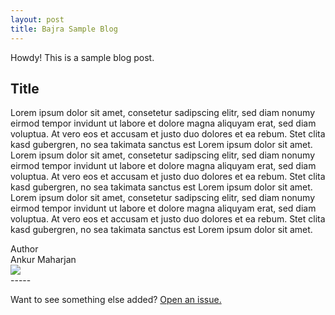 ```yaml
---
layout: post
title: Bajra Sample Blog
---
```


<!-- post body starts-->

<div class="message">
  Howdy! This is a sample blog post.
</div>


## Title

Lorem ipsum dolor sit amet, consetetur sadipscing elitr, sed diam nonumy eirmod tempor invidunt ut labore et dolore magna aliquyam erat, sed diam voluptua. At vero eos et accusam et justo duo dolores et ea rebum. Stet clita kasd gubergren, no sea takimata sanctus est Lorem ipsum dolor sit amet. Lorem ipsum dolor sit amet, consetetur sadipscing elitr,  sed diam nonumy eirmod tempor invidunt ut labore et dolore magna aliquyam erat, sed diam voluptua. At vero eos et accusam et justo duo dolores et ea rebum. Stet clita kasd gubergren, no sea takimata sanctus est Lorem ipsum dolor sit amet. Lorem ipsum dolor sit amet, consetetur sadipscing elitr,  sed diam nonumy eirmod tempor invidunt ut labore et dolore magna aliquyam erat, sed diam voluptua. At vero eos et accusam et justo duo dolores et ea rebum. Stet clita kasd gubergren, no sea takimata sanctus est Lorem ipsum dolor sit amet.


<!-- post body ends-->

<div class="author">
  <div>
  <span class="title">Author</span><br/>
  <span class="name">Ankur Maharjan</span>

  </div>
  <div>
  <img src="{{site.baseurl}}/public/images/author/ankur.jpg">
</div>

</div>

<div class="clear"></div>
-----

Want to see something else added? <a href="https://github.com/poole/poole/issues/new">Open an issue.</a>
